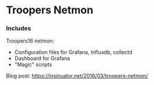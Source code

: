 # Troopers Netmon #

### Includes
Troopers16 netmon:
* Configuration files for Grafana, Influxdb, collectd
* Dashboard for Grafana
* "Magic" scripts

Blog post: https://insinuator.net/2016/03/troopers-netmon/
